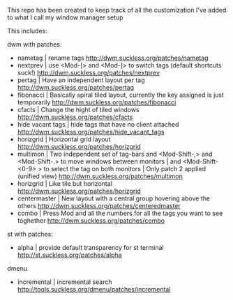 This repo has been created to keep track of all the customization I've added to what I call my window manager setup

This includes:

dwm with patches:
- nametag
    | rename tags <Mod-n>
    http://dwm.suckless.org/patches/nametag
- nextprev
    | use <Mod-[> and <Mod-]> to switch tags (default shortcuts suck!)
    http://dwm.suckless.org/patches/nextprev
- pertag
    | Have an independent layout per tag
    http://dwm.suckless.org/patches/pertag
- fibonacci
    | Basically spiral tiled layout, currently the key assigned is just temporarily
    http://dwm.suckless.org/patches/fibonacci
- cfacts
    | Change the hight of tiled windows <Mod-Shift-h> <Mod-Shift-l> <Mod-Shift-o>
    http://dwm.suckless.org/patches/cfacts
- hide vacant tags
    | hide tags that have no client attached
    http://dwm.suckless.org/patches/hide_vacant_tags
- horizgrid
    | Horizontal grid layout
    http://dwm.suckless.org/patches/horizgrid
- multimon
    | Two independent set of tag-bars and <Mod-Shift-,> and <Mod-Shift-.> to move windows between monitors
    | and <Mod-Shift-<0-9> > to select the tag on both monitors
    | Only patch 2 applied (unified view)
    http://dwm.suckless.org/patches/multimon
- horizgrid
    | Like tile but horizontal
    http://dwm.suckless.org/patches/horizgrid
- centermaster
    | New layout with a central group hovering above the others
    http://dwm.suckless.org/patches/centeredmaster
- combo
    | Press Mod and all the numbers for all the tags you want to see toghether
    http://dwm.suckless.org/patches/combo


st with patches:
- alpha
    | provide default transparency for st terminal
    http://st.suckless.org/patches/alpha

dmenu
- incremental
    | incremental search
    http://tools.suckless.org/dmenu/patches/incremental
